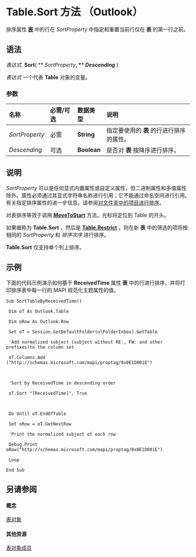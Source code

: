 
# Table.Sort 方法 （Outlook）

排序属性 **[表](0affaafd-93fe-227a-acee-e09a86cadc20.md)** 中的行在 _SortProperty_ 中指定和重置当前行仅在 **表** 的第一行之前。


## 语法

 _表达式_. **Sort**( ** _SortProperty_**, ** _Descending_** )

 _表达式_ 一个代表 **Table** 对象的变量。


### 参数



|**名称**|**必需/可选**|**数据类型**|**说明**|
|:-----|:-----|:-----|:-----|
| _SortProperty_|必需|**String**|指定要使用的 **表** 的行进行排序的属性。|
| _Descending_|可选|**Boolean**|是否对 **表** 按降序进行排序。|

## 说明

 _SortProperty_ 可以是任何显式内置属性或自定义属性，但二进制属性和多值属性除外。属性必须通过其显式字符串名称进行引用；它不能通过命名空间进行引用。有关指定排序属性的进一步信息，请参阅[对文件夹中的项目进行排序](http://msdn.microsoft.com/library/bc3651da-cfdb-4301-4034-bb848f371e55%28Office.15%29.aspx)。

对表排序等效于调用  **[MoveToStart](af499471-dd21-9374-7399-3ce977368015.md)** 方法。光标将定位到 Table 的开头。

如果被称为 **Table.Sort** ，然后是 **[Table.Restrict](ecdd30f6-e12c-8025-3ded-592d2fad2bb8.md)** ，则在新 **表** 中的筛选的项将按相同的 _SortProperty_ 和 _排序次序_ 进行排序。

 **Table.Sort** 仅支持单个列上排序。


## 示例

下面的代码示例演示如何基于 **ReceivedTime** 属性 **表** 中的行进行排序，并将打印排序表中每一行的 MAPI 规范化主题属性的值。


```
Sub SortTableByReceivedTime() 
 
 Dim oT As Outlook.Table 
 
 Dim oRow As Outlook.Row 
 
 Set oT = Session.GetDefaultFolder(olFolderInbox).GetTable 
 
 'Add normalized subject (subject without RE:, FW: and other prefixes)to the column set 
 
 oT.Columns.Add ("http://schemas.microsoft.com/mapi/proptag/0x0E1D001E") 
 
 
 
 'Sort by ReceivedTime in descending order 
 
 oT.Sort "[ReceivedTime]", True 
 
 
 
 Do Until oT.EndOfTable 
 
 Set oRow = oT.GetNextRow 
 
 'Print the normalized subject of each row 
 
 Debug.Print oRow("http://schemas.microsoft.com/mapi/proptag/0x0E1D001E") 
 
 Loop 
 
End Sub
```


## 另请参阅


#### 概念


[表对象](0affaafd-93fe-227a-acee-e09a86cadc20.md)
#### 其他资源


[表对象成员](bd9db35d-0738-22cf-a936-425d5a0ead87.md)